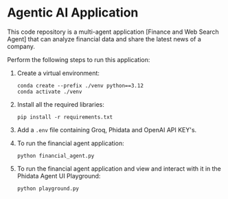 # Agentic AI Application

This code repository is a multi-agent application [Finance and Web Search Agent] that can analyze financial data and share the latest news of a company.

Perform the following steps to run this application:

1. Create a virtual environment:
    ```
    conda create --prefix ./venv python==3.12
    conda activate ./venv
    ```

2. Install all the required libraries:
    ```
    pip install -r requirements.txt
    ```

3. Add a `.env` file containing Groq, Phidata and OpenAI API KEY's.

4. To run the financial agent application:
    ```
    python financial_agent.py
    ```

5. To run the financial agent application and view and interact with it in the Phidata Agent UI Playground:
    ```
    python playground.py
    ```